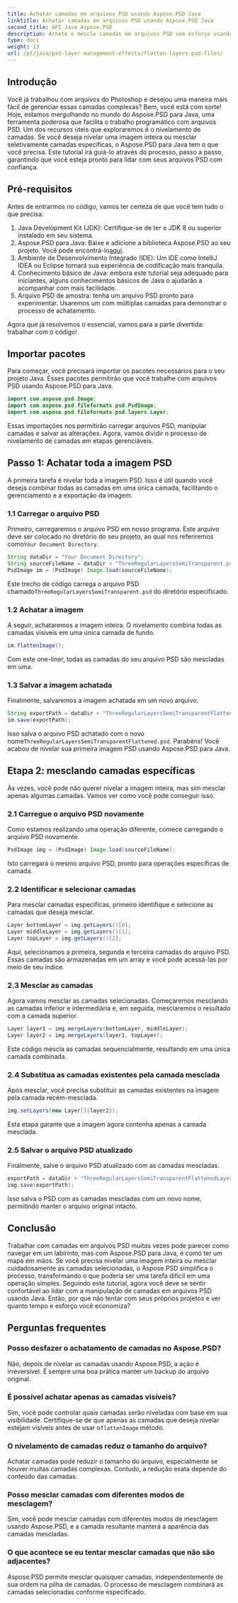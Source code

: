 ```yaml
---
title: Achatar camadas em arquivos PSD usando Aspose.PSD Java
linktitle: Achatar camadas em arquivos PSD usando Aspose.PSD Java
second_title: API Java Aspose.PSD
description: Achate e mescle camadas em arquivos PSD sem esforço usando Aspose.PSD para Java. Siga este guia passo a passo para simplificar o gerenciamento de arquivos PSD.
type: docs
weight: 13
url: /pt/java/psd-layer-management-effects/flatten-layers-psd-files/
---
```

## Introdução

Você já trabalhou com arquivos do Photoshop e desejou uma maneira mais fácil de gerenciar essas camadas complexas? Bem, você está com sorte! Hoje, estamos mergulhando no mundo do Aspose.PSD para Java, uma ferramenta poderosa que facilita o trabalho programático com arquivos PSD. Um dos recursos úteis que exploraremos é o nivelamento de camadas. Se você deseja nivelar uma imagem inteira ou mesclar seletivamente camadas específicas, o Aspose.PSD para Java tem o que você precisa. Este tutorial irá guiá-lo através do processo, passo a passo, garantindo que você esteja pronto para lidar com seus arquivos PSD com confiança.

## Pré-requisitos

Antes de entrarmos no código, vamos ter certeza de que você tem tudo o que precisa:

1. Java Development Kit (JDK): Certifique-se de ter o JDK 8 ou superior instalado em seu sistema.
2.  Aspose.PSD para Java: Baixe e adicione a biblioteca Aspose.PSD ao seu projeto. Você pode encontrá-lo[aqui](https://releases.aspose.com/psd/java/).
3. Ambiente de Desenvolvimento Integrado (IDE): Um IDE como IntelliJ IDEA ou Eclipse tornará sua experiência de codificação mais tranquila.
4. Conhecimento básico de Java: embora este tutorial seja adequado para iniciantes, alguns conhecimentos básicos de Java o ajudarão a acompanhar com mais facilidade.
5. Arquivo PSD de amostra: tenha um arquivo PSD pronto para experimentar. Usaremos um com múltiplas camadas para demonstrar o processo de achatamento.

Agora que já resolvemos o essencial, vamos para a parte divertida: trabalhar com o código!

## Importar pacotes

Para começar, você precisará importar os pacotes necessários para o seu projeto Java. Esses pacotes permitirão que você trabalhe com arquivos PSD usando Aspose.PSD para Java.

```java
import com.aspose.psd.Image;
import com.aspose.psd.fileformats.psd.PsdImage;
import com.aspose.psd.fileformats.psd.layers.Layer;
```

Essas importações nos permitirão carregar arquivos PSD, manipular camadas e salvar as alterações. Agora, vamos dividir o processo de nivelamento de camadas em etapas gerenciáveis.

## Passo 1: Achatar toda a imagem PSD

A primeira tarefa é nivelar toda a imagem PSD. Isso é útil quando você deseja combinar todas as camadas em uma única camada, facilitando o gerenciamento e a exportação da imagem.

### 1.1 Carregar o arquivo PSD

 Primeiro, carregaremos o arquivo PSD em nosso programa. Este arquivo deve ser colocado no diretório do seu projeto, ao qual nos referiremos como`Your Document Directory`.

```java
String dataDir = "Your Document Directory";
String sourceFileName = dataDir + "ThreeRegularLayersSemiTransparent.psd";
PsdImage im = (PsdImage) Image.load(sourceFileName);
```

Este trecho de código carrega o arquivo PSD chamado`ThreeRegularLayersSemiTransparent.psd` do diretório especificado.

### 1.2 Achatar a imagem

A seguir, achataremos a imagem inteira. O nivelamento combina todas as camadas visíveis em uma única camada de fundo.

```java
im.flattenImage();
```

Com este one-liner, todas as camadas do seu arquivo PSD são mescladas em uma.

### 1.3 Salvar a imagem achatada

Finalmente, salvaremos a imagem achatada em um novo arquivo.

```java
String exportPath = dataDir + "ThreeRegularLayersSemiTransparentFlattened.psd";
im.save(exportPath);
```

 Isso salva o arquivo PSD achatado com o novo nome`ThreeRegularLayersSemiTransparentFlattened.psd`. Parabéns! Você acabou de nivelar sua primeira imagem PSD usando Aspose.PSD para Java.

## Etapa 2: mesclando camadas específicas

Às vezes, você pode não querer nivelar a imagem inteira, mas sim mesclar apenas algumas camadas. Vamos ver como você pode conseguir isso.

### 2.1 Carregue o arquivo PSD novamente

Como estamos realizando uma operação diferente, comece carregando o arquivo PSD novamente.

```java
PsdImage img = (PsdImage) Image.load(sourceFileName);
```

Isto carregará o mesmo arquivo PSD, pronto para operações específicas de camada.

### 2.2 Identificar e selecionar camadas

Para mesclar camadas específicas, primeiro identifique e selecione as camadas que deseja mesclar.

```java
Layer bottomLayer = img.getLayers()[0];
Layer middleLayer = img.getLayers()[1];
Layer topLayer = img.getLayers()[2];
```

Aqui, selecionamos a primeira, segunda e terceira camadas do arquivo PSD. Essas camadas são armazenadas em um array e você pode acessá-las por meio de seu índice.

### 2.3 Mesclar as camadas

Agora vamos mesclar as camadas selecionadas. Começaremos mesclando as camadas inferior e intermediária e, em seguida, mesclaremos o resultado com a camada superior.

```java
Layer layer1 = img.mergeLayers(bottomLayer, middleLayer);
Layer layer2 = img.mergeLayers(layer1, topLayer);
```

Este código mescla as camadas sequencialmente, resultando em uma única camada combinada.

### 2.4 Substitua as camadas existentes pela camada mesclada

Após mesclar, você precisa substituir as camadas existentes na imagem pela camada recém-mesclada.

```java
img.setLayers(new Layer[]{layer2});
```

Esta etapa garante que a imagem agora contenha apenas a camada mesclada.

### 2.5 Salvar o arquivo PSD atualizado

Finalmente, salve o arquivo PSD atualizado com as camadas mescladas.

```java
exportPath = dataDir + "ThreeRegularLayersSemiTransparentFlattenedLayerByLayer.psd";
img.save(exportPath);
```

Isso salva o PSD com as camadas mescladas com um novo nome, permitindo manter o arquivo original intacto.

## Conclusão

Trabalhar com camadas em arquivos PSD muitas vezes pode parecer como navegar em um labirinto, mas com Aspose.PSD para Java, é como ter um mapa em mãos. Se você precisa nivelar uma imagem inteira ou mesclar cuidadosamente as camadas selecionadas, o Aspose.PSD simplifica o processo, transformando o que poderia ser uma tarefa difícil em uma operação simples. Seguindo este tutorial, agora você deve se sentir confortável ao lidar com a manipulação de camadas em arquivos PSD usando Java. Então, por que não tentar com seus próprios projetos e ver quanto tempo e esforço você economiza?

## Perguntas frequentes

### Posso desfazer o achatamento de camadas no Aspose.PSD?  
Não, depois de nivelar as camadas usando Aspose.PSD, a ação é irreversível. É sempre uma boa prática manter um backup do arquivo original.

### É possível achatar apenas as camadas visíveis?  
 Sim, você pode controlar quais camadas serão niveladas com base em sua visibilidade. Certifique-se de que apenas as camadas que deseja nivelar estejam visíveis antes de usar o`flattenImage` método.

### O nivelamento de camadas reduz o tamanho do arquivo?  
Achatar camadas pode reduzir o tamanho do arquivo, especialmente se houver muitas camadas complexas. Contudo, a redução exata depende do conteúdo das camadas.

### Posso mesclar camadas com diferentes modos de mesclagem?  
Sim, você pode mesclar camadas com diferentes modos de mesclagem usando Aspose.PSD, e a camada resultante manterá a aparência das camadas mescladas.

### O que acontece se eu tentar mesclar camadas que não são adjacentes?  
Aspose.PSD permite mesclar quaisquer camadas, independentemente de sua ordem na pilha de camadas. O processo de mesclagem combinará as camadas selecionadas conforme especificado.